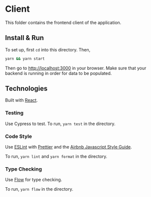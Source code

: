 # Client

This folder contains the frontend client of the application.

## Install & Run

To set up, first `cd` into this directory. Then,

```bash
yarn && yarn start
```

Then go to [http://localhost:3000](http://localhost:3000) in your browser. Make sure that your backend is running in order for data to be populated.

## Technologies

Built with [React](https://reactjs.org/).

### Testing

Use Cypress to test. To run, `yarn test` in the directory.

### Code Style

Use [ESLint](https://eslint.org) with [Prettier](https://prettier.io/) and the [Airbnb Javascript Style Guide](https://github.com/airbnb/javascript).

To run, `yarn lint` and `yarn format` in the directory.

### Type Checking

Use [Flow](https://flow.org/) for type checking.

To run, `yarn flow` in the directory.
